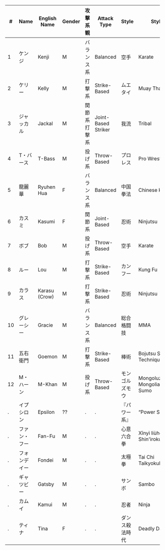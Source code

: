 |	#	|	Name	|	English Name	|	Gender	|	攻撃系観	|	Attack Type	|	Style	|	Style	|
|	-----	|	-----	|	-----	|	-----	|	-----	|	-----	|	-----	|	-----	|
|	1	|	ケンジ	|	Kenji	|	M	|	バランス系	|	Balanced	|	空手	|	Karate	|
|	2	|	ケリー	|	Kelly	|	M	|	打撃系	|	Strike-Based	|	ムエタイ	|	Muay Thai	|
|	3	|	ジャッカル	|	Jackal	|	M	|	関節系打撃系	|	Joint-Based Striker	|	我流	|	Tribal	|
|	4	|	T・バース	|	T-Bass	|	M	|	投げ系	|	Throw-Based	|	プロレス	|	Pro Wrestling	|
|	5	|	龍麗華	|	Ryuhen Hua	|	F	|	バランス系	|	Balanced	|	中国拳法	|	Chinese Kenpō	|
|	6	|	カスミ	|	Kasumi	|	F	|	関節系	|	Joint-Based	|	忍術	|	Ninjutsu	|
|	7	|	ボブ	|	Bob	|	M	|	投げ系	|	Throw-Based	|	空手	|	Karate	|
|	8	|	ルー	|	Lou	|	M	|	打撃系	|	Strike-Based	|	カンフー	|	Kung Fu	|
|	9	|	カラス	|	Karasu (Crow)	|	M	|	打撃系	|	Strike-Based	|	忍術	|	Ninjutsu	|
|	10	|	グレーシー	|	Gracie	|	M	|	バランス系	|	Balanced	|	総合格闘技	|	MMA	|
|	11	|	五右衛門	|	Goemon	|	M	|	打撃系	|	Strike-Based	|	棒術	|	Bojutsu Stick Technique	|
|	12	|	M・ハーン	|	M-Khan	|	M	|	投げ系	|	Throw-Based	|	モンゴルズモウ	|	Mongoluzumou Mongolian Sumo	|
|	.	|	イプシロン	|	Epsilon	|	??	|	.	|	.	|	『パワー系』	|	“Power System”	|
|	.	|	ファン・フー	|	Fan-Fu	|	M	|	.	|	.	|	心意六合拳	|	Xīnyì liùhé quán Shin'irokugōken	|
|	.	|	フォンデイー	|	Fondei	|	M	|	.	|	.	|	太極拳	|	Tai Chi Taikyokuken	|
|	.	|	ギャツビー	|	Gatsby	|	M	|	.	|	.	|	サンボ	|	Sambo	|
|	.	|	カムイ	|	Kamui	|	M	|	.	|	.	|	忍者	|	Ninja	|
|	.	|	ティナ	|	Tina	|	F	|	.	|	.	|	ダンス殺法時代	|	Deadly Dancer	|
